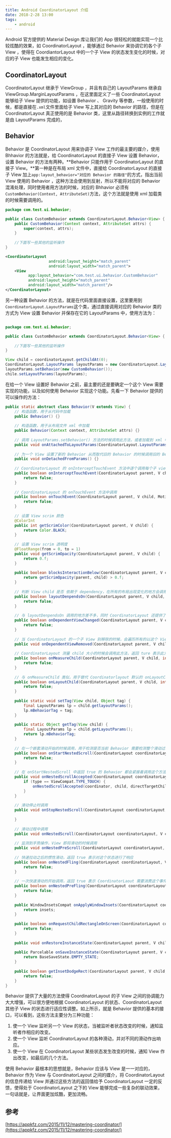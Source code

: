 ```yaml
---
title: Android CoordinatorLayout 介绍
date: 2018-2-28 13:00
tags:
	- android
---
```


Android 官方提供的 Material Design 库让我们的 App 很轻松的就能实现一个比较炫酷的效果，如 CoordinatorLayout ，能够通过 Behavior 来协调它的各个子 View ，使得在 CoordiantorLayout 中的一个子 View 的状态发生变化的时候，对应的子 View 也能发生相应的变化。

## CoordinatorLayout

CoordinatorLayout 继承于 ViewGroup ，并且有自己的 LayoutParams 继承自 ViewGroup.MarginLayoutParams ，在这里面定义了一些 CoordinatorLayout 能够给子 View 提供的功能，如设置 Behavior 、 Gravity 等参数，一般使用的时候，都是直接在`.xml`文件里面给子 View 写上其对应的 Behavior 的路径，但是在 CoordinatorLayout 真正使用的是 Behavior 类，这里从路径转换到实例的工作就是由 LayoutParams 完成的，

## Behavior

Behavior 是 CoordinatorLayout 用来协调子 View 工作的最主要的媒介，使用 Bhhavior 的方法就是，给 CoordinatorLayout 的直接子 View 设置 Behavior，设置 Behavior 的方法有两种。**Behavior 只能作用于 CoordinatorLayout 的直接子 View。**第一种是在布局 xml 文件中，直接给 CoordinatorLayout 的直接子 View 加上`app:layout_behavior="对应的 Behavior 的路径"`的方式，指出当前 View 使用的 Behavior ，这种方法会使用到反射，所以不能将对应的 Behavior 混淆处理，同时使用者用方法的时候，对应的 Bhhavior 必须有 `CustomBehavior(Context, AttributeSet)`方法，这个方法就是使用 xml 加载类的时候需要调用的。

```java
package com.test.ui.behavior;

public class CustomBehavior extends CoordinatorLayout.Behavior<View> {
    public CustomBehavior(Context context, AttributeSet attrs) {
        super(context, attrs);
    }
    
    //下面写一些其他的监听操作
}
```

```xml
<CoordinatorLayout
                   android:layout_height="match_parent"
                   android:layout_width="match_parent">
    <View
          app:layout_behavior="com.test.ui.behavior.CustomBehavior"
          android:layout_height="match_parent"
          android:layout_width="match_parent"/>
</CoordinatorLayout>
```

另一种设置 Behavior 的方法，就是在代码里面直接设置，这里要用到`CoordinatorLayout.LayoutParams`这个类，通过直接调用对应的 Behavior 类的方式为 View 设置 Behavior 并保存在它的 LayoutParams 中，使用方法为：

```java

package com.test.ui.behavior;

public class CustomBehavior extends CoordinatorLayout.Behavior<View> {
    
    //下面写一些其他的监听操作
}
```

```java
View child = coordinatorLayout.getChildAt(0);
CoordinatorLayout.LayoutParams layoutParams = new CoordinatorLayout.LayoutParams(child.getLayoutParams());
layoutParams.setBehavior(new CustomBehavior());
chile.setLayoutParams(layoutParams);
```

在给一个 View 设置好 Behavior 之前，最主要的还是要确定一个这个 View 需要实现的功能，以及如何使用 Behavior 实现这个功能。先看一下 Behavior 提供的可以操作的方法：

```java
public static abstract class Behavior(V extends View) {
    // 构造函数，用于从代码中加载
    public Behavior() {}
    
    // 构造函数，用于从布局文件 xml 中加载
    public Behavior(Context context, AttributeSet attrs) {}
    
    // 调用 LayoutParams.setBehavior() 方法的时候调用此方法，或者加载到 xml 中的 Behavior 的时候调用
    public void onAttachedToLayoutParams(CoordinatorLayout.LayoutParams params){}
    
    // 为一个 View 设置了新的 Behavior 从而取代旧的 Behavior 的时候调用旧的 Behavior 的此方法
    public void onDetachedFromParams() {}
    
    // CoordinatorLayout 的 onInterceptTouchEvent 方法中逐个调用每个子 view 的 Behavior 的 此方法
    public boolean onInterceptTouchEvent(CoordinatorLayout parent, V child, MotionEvent ev) {
        return false;
    }
    
    // CoordinatorLayout 的 onTouchEvent 方法中调用
    public boolean onTouchEvent(CoordinatorLayout parent, V child, MotionEvent ev) {
        return false;
    }
    
    // 设置 View scrim 颜色
    @ColorInt
    public int getScrimColor(CoordinatorLayout parent, V child) {
        return Color.BLACK;
    }
    
    // 设置 View scrim 透明度
    @FloatRange(from = 0, to = 1)
    public void getScrimOpacity(CoordinatorLayout parent, V child) {
        return 0.f;
    }
    
    public boolean blocksInteractionBelow(CoordinatorLayout parent, V child) {
        return getScrimOpacity(parent, child) > 0.f;
    }
    
    // 判断 View child 是否 依赖于 dependency，在所有的布局出现变化的地方会调用，通常与 onDependentViewChanged 一起使用，先判断是否依赖，如果为真，则接着调用 onDependentViewChanged
    public boolean layoutDenpendsOn(CoordinatorLayout parent, V child, View dependency) {
        return false;
    }
    
    // 与 layoutDenpendsOn 调用的地方差不多，同时 CoordinatorLayout 还提供了一个方法 dispatchDependentViewsChanged(View view) 方法，用于主动调用使用 view 作为依赖的 Behavior 调用这个方法。返回 true 表示 child 在此次方法调用中大小、位置等出现了变化
    public boolean onDependentViewChanged(CoordinatorLayout parent, V child, View dependency) {
        return false;
    }
    
    // 当 CoordinatorLayout 的一个子 View 别移除的时候，会遍历所有的以这个 View 为依赖的 Behavior，并调用此方法
    public void onDependentViewRemoved(CoordinatorLayout parent, V child, View dependency) {}
    
    // CoordinatorLayout 测量 child 大小的时候会调用此方法，返回 ture 表示此方法对 child 作了大小的测算，不需要 CoordinatorLayout 再作测算
    public boolean onMeasureChild(CoordinatorLayout parent, V child, int parentWidthMeasureSpec, int widthUsed, int parentHeightMeasureSpec, int heightUsed) {
        return false;
    }
    
    // 与 onMeasureChild 类似，用于替代 Coordinatorlayout 默认的 onLayoutChild 方法
    public boolean onLayoutChild(CoordinatorLayout parent, V child, int layoutDirection) {
        return false;
    }
    
    public static void setTag(View child, Object tag) {
        final LayoutParams lp = child.getlayoutParams();
        lp.mBehaviorTag = tag;
    }
    
    public static Object getTag(View child) {
        final LayoutParams lp = child.getLayoutParams();
        return lp.mBehaviorTag;
    }
    
    // 在一个嵌套滑动开始的时候调用，用于检测是否当前 Behavior 需要检测整个滑动过程，只有在这个方法中返回 true 的 Behavior，才会接收到下面一系列的关于 NestedScroll 的方法的调用。
    public boolean onStartNestedScroll(CoordinatorLayout coordinatorLayout, V child, View directTargetChild, View target, int axes, int type) {
        return false;
    }
    
    // 在 onStartNestedScroll 中返回 true 的 Behavior 都会紧接着调用这个方法
    public void onNestedScrollAccepted(CoordinatorLayout coordinatorLayout, V child, View directTargetChild, View target, int axes, int type) {
        if (type == ViewCompat.TYPE_TOUCH) {
            onNestedScrollAccepted(coordinator, child, directTargetChild, target, axes);
        }
    }
    
    // 滑动停止时调用
    public void onStopNestedScroll(CoordinatorLayout coordinatorLayout, V child, View directTargetChild, View target, int axes, int type) {
        
    }
    
    // 滑动过程中调用
    public void onNestedScroll(CoordinatorLayout coordinatorLayout, V child, View target, int dxConsumed, int dyConsumed, int dxUnconsumed, int dyUnconsumed, int type）{}
    
    // 监测到手势操作，View 即将滑动的时候调用
    public void onNestedPreScroll(CoordinatorLayout coordinatorLayout, V child, View target, int dx, int dy, int[] consumed, int type) {}
    
    // 快速拉动之后的惯性滑动，返回 true 表示对这个状态进行了响应
    public boolean onNestedFling(CoordinatorLayout coordinatorLayout, V child, View target, float velocityX, float velocityY, boolean consumed) {
        return false;
    }
    
    // 一次快速滑动的开始调用，返回 true 表示 CoordinatorLaout 需要消费这个事件
    public boolean onNestedPreFling(CoordinatorLayout coordinatorLayout, V child, View target, float velocityX, float velocityY) {
        return false;
    }
    
    public WindowInsetsCompat onApplyWindowInsets(CoordinatorLayout coordinatorLayout, V child, WindowInsetsCompat insets) {
        return insets;
    }
    
    public boolean onRequestChildRectangleOnScreen(CoordinatorLayout coordinatorLayout, V child, Rect rectangle, boolean immediate) {
        return false;
    }
    
    public void onRestoreInstanceState(CoordinatorLayout parent, V child, Parcelable state) {}
    
    public Parcelable onSaveInstanceState(CoordinatorLayout parent, V child) {
        return BaseSaveState.EMPTY_STATE;
    }
    
    public boolean getInsetDodgeRect(CoordinatorLayout parent, V child, Rect rect) {
        return false;
    }
}
```

Behavior 提供了大量的方法使得 CoordinatorLayout 的子 View 之间的协调能力大大增强，可以很方便地根据 CoordinatorLayout 的状态、CoordinatorLayout 其他子 View 的状态进行适应性调整。如上所示，就是 Behavior 提供的基本的接口，可以看到，这些方法主要分为三种功能：

1.  使一个 View 监听另一个 View 的状态，当被监听者状态改变的时候，通知监听者作相应的改变。
2.  使一个 View 监听 CoordinatorLayout 的各种滑动，并对不同的滑动作出响应。
3.  使一个 View 在 CoordinatorLayout 某些状态发生改变的时候，通知 View 作出改变，如最后的几个方法。

使用 Behavior 最根本的思想就是，Behavior 应该与 View 是一一对应的，Behavior 作为 View 与 CoordinatorLayout 之间的媒介，将 CoordinatorLayout 的信息传递给 View 并通过这些方法的返回值给予 CoordinatorLayout 一定的反馈，使得处于 CoordinatorLayout 之下的 View 能够完成一些复杂的联动效果，一句话就是，让界面更加炫酷，更加流畅。

## 参考

[https://appkfz.com/2015/11/12/mastering-coordinator/](https://appkfz.com/2015/11/12/mastering-coordinator/)

